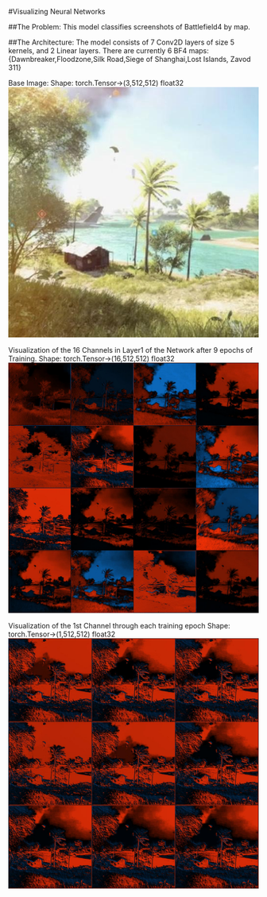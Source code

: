 #Visualizing Neural Networks

##The Problem: 
    This model classifies screenshots of Battlefield4 by map. 

##The Architecture: 
    The model consists of 7 Conv2D layers of size 5 kernels, and 2 Linear layers. There are currently 6 BF4 maps: {Dawnbreaker,Floodzone,Silk Road,Siege of Shanghai,Lost Islands, Zavod 311}


Base Image: 
Shape: torch.Tensor->(3,512,512) float32
![alt text](https://github.com/steinshark/VisualizedML/blob/main/BaseImg.jpg?raw=true)

Visualization of the 16 Channels in Layer1 of the Network after 9 epochs of Training.
Shape: torch.Tensor->(16,512,512) float32
![alt text](https://github.com/steinshark/VisualizedML/blob/main/Layer1_ep0.jpg?raw=true)

Visualization of the 1st Channel through each training epoch
Shape: torch.Tensor->(1,512,512) float32
![alt text](https://github.com/steinshark/VisualizedML/blob/main/Layer1_ch1.jpg?raw=true)
